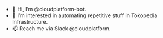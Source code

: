 - 👋 Hi, I’m @cloudplatform-bot.
- 👀 I’m interested in automating repetitive stuff in Tokopedia Infrastructure.
- 📫 Reach me via Slack @cloudplatform.

<!---
cloudplatform-bot/cloudplatform-bot is a ✨ special ✨ repository because its `README.md` (this file) appears on your GitHub profile.
You can click the Preview link to take a look at your changes.
--->
